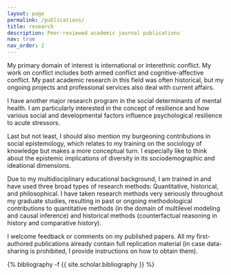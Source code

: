```yaml
---
layout: page
permalink: /publications/
title: research
description: Peer-reviewed academic journal publications
nav: true
nav_order: 2
---
```

<!-- _pages/publications.md -->
My primary domain of interest is international or interethnic conflict. My work on conflict includes both armed conflict and cognitive-affective conflict. My past academic research in this field was often historical, but my ongoing projects and professional services also deal with current affairs.  

I have another major research program in the social determinants of mental health. I am particularly interested in the concept of resilience and how various social and developmental factors influence psychological resilience to acute stressors.  

Last but not least, I should also mention my burgeoning contributions in social epistemology, which relates to my training on the sociology of knowledge but makes a more conceptual turn. I especially like to think about the epistemic implications of diversity in its sociodemographic and ideational dimensions.  

Due to my multidisciplinary educational background, I am trained in and have used three broad types of research methods: Quantitative, historical, and philosophical. I have taken research methods very seriously throughout my graduate studies, resulting in past or ongoing methodological contributions to quantitative methods (in the domain of multilevel modeling and causal inference) and historical methods (counterfactual reasoning in history and comparative history).  

I welcome feedback or comments on my published papers. All my first-authored publications already contain full replication material (in case data-sharing is prohibited, I provide instructions on how to obtain them).  

<div class="publications">
{% bibliography -f {{ site.scholar.bibliography }} %}

</div>